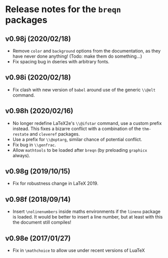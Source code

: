 # Release notes for the `breqn` packages

## v0.98j (2020/02/18)

  * Remove `color` and `background` options from the documentation, as they have never done anything!
    (Todo: make them do something...)
  * Fix spacing bug in dseries with arbitrary fonts.

## v0.98i (2020/02/18)

  * Fix clash with new version of `babel` around use of the generic `\\@elt` command.


## v0.98h (2020/02/16)

  * No longer redefine LaTeX2e's `\\@ifstar` command, use a custom prefix instead.
    This fixes a bizarre conflict with a combination of the `thm-restate` and `cleveref` packages.
  * Use a prefix for `\\@optarg`, similar chance of potential conflict.
  * Fix bug in `\\genfrac`.
  * Allow `mathtools` to be loaded after `breqn` (by preloading `graphicx` always).


## v0.98g (2019/10/15)

  * Fix for robustness change in LaTeX 2019.


## v0.98f (2018/09/14)

  * Insert `\nolinenumbers` inside maths environments if the `lineno` package is loaded.
    It would be better to insert a line number, but at least with this the document still compiles!


## v0.98e (2017/01/27)

  * Fix in `\mathchoice` to allow use under recent versions of LuaTeX
